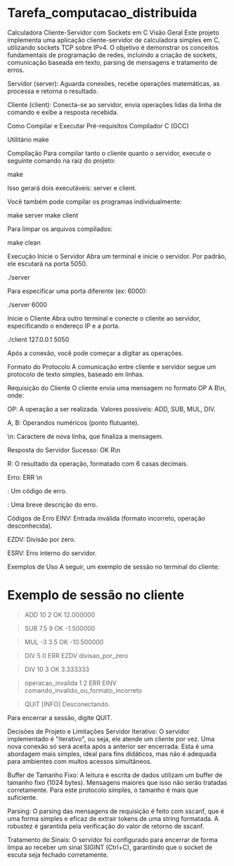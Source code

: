 # Tarefa_computacao_distribuida

Calculadora Cliente-Servidor com Sockets em C
Visão Geral
Este projeto implementa uma aplicação cliente-servidor de calculadora simples em C, utilizando sockets TCP sobre IPv4. O objetivo é demonstrar os conceitos fundamentais de programação de redes, incluindo a criação de sockets, comunicação baseada em texto, parsing de mensagens e tratamento de erros.

Servidor (server): Aguarda conexões, recebe operações matemáticas, as processa e retorna o resultado.

Cliente (client): Conecta-se ao servidor, envia operações lidas da linha de comando e exibe a resposta recebida.

Como Compilar e Executar
Pré-requisitos
Compilador C (GCC)

Utilitário make

Compilação
Para compilar tanto o cliente quanto o servidor, execute o seguinte comando na raiz do projeto:

make

Isso gerará dois executáveis: server e client.

Você também pode compilar os programas individualmente:

make server
make client

Para limpar os arquivos compilados:

make clean

Execução
Inicie o Servidor
Abra um terminal e inicie o servidor. Por padrão, ele escutará na porta 5050.

./server

Para especificar uma porta diferente (ex: 6000):

./server 6000

Inicie o Cliente
Abra outro terminal e conecte o cliente ao servidor, especificando o endereço IP e a porta.

./client 127.0.0.1 5050

Após a conexão, você pode começar a digitar as operações.

Formato do Protocolo
A comunicação entre cliente e servidor segue um protocolo de texto simples, baseado em linhas.

Requisição do Cliente
O cliente envia uma mensagem no formato OP A B\n, onde:

OP: A operação a ser realizada. Valores possíveis: ADD, SUB, MUL, DIV.

A, B: Operandos numéricos (ponto flutuante).

\n: Caractere de nova linha, que finaliza a mensagem.

Resposta do Servidor
Sucesso: OK R\n

R: O resultado da operação, formatado com 6 casas decimais.

Erro: ERR <COD> <mensagem>\n

<COD>: Um código de erro.

<mensagem>: Uma breve descrição do erro.

Códigos de Erro
EINV: Entrada inválida (formato incorreto, operação desconhecida).

EZDV: Divisão por zero.

ESRV: Erro interno do servidor.

Exemplos de Uso
A seguir, um exemplo de sessão no terminal do cliente:

# Exemplo de sessão no cliente
> ADD 10 2
OK 12.000000

> SUB 7.5 9
OK -1.500000

> MUL -3 3.5
OK -10.500000

> DIV 5 0
ERR EZDV divisao_por_zero

> DIV 10 3
OK 3.333333

> operacao_invalida 1 2
ERR EINV comando_invalido_ou_formato_incorreto

> QUIT
[INFO] Desconectando.

Para encerrar a sessão, digite QUIT.

Decisões de Projeto e Limitações
Servidor Iterativo: O servidor implementado é "iterativo", ou seja, ele atende um cliente por vez. Uma nova conexão só será aceita após a anterior ser encerrada. Esta é uma abordagem mais simples, ideal para fins didáticos, mas não é adequada para ambientes com muitos acessos simultâneos.

Buffer de Tamanho Fixo: A leitura e escrita de dados utilizam um buffer de tamanho fixo (1024 bytes). Mensagens maiores que isso não serão tratadas corretamente. Para este protocolo simples, o tamanho é mais que suficiente.

Parsing: O parsing das mensagens de requisição é feito com sscanf, que é uma forma simples e eficaz de extrair tokens de uma string formatada. A robustez é garantida pela verificação do valor de retorno de sscanf.

Tratamento de Sinais: O servidor foi configurado para encerrar de forma limpa ao receber um sinal SIGINT (Ctrl+C), garantindo que o socket de escuta seja fechado corretamente.
